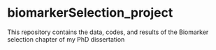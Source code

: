 # biomarkerSelection_project
This repository contains the data, codes, and results of the Biomarker selection chapter of my PhD dissertation
